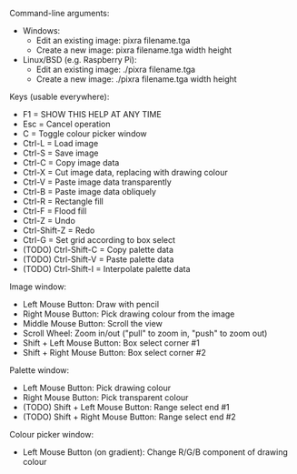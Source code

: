 Command-line arguments:
* Windows:
  * Edit an existing image: pixra filename.tga
  * Create a new image: pixra filename.tga width height
* Linux/BSD (e.g. Raspberry Pi):
  * Edit an existing image: ./pixra filename.tga
  * Create a new image: ./pixra filename.tga width height

Keys (usable everywhere):
* F1 = SHOW THIS HELP AT ANY TIME
* Esc = Cancel operation
* C = Toggle colour picker window
* Ctrl-L = Load image
* Ctrl-S = Save image
* Ctrl-C = Copy image data
* Ctrl-X = Cut image data, replacing with drawing colour
* Ctrl-V = Paste image data transparently
* Ctrl-B = Paste image data obliquely
* Ctrl-R = Rectangle fill
* Ctrl-F = Flood fill
* Ctrl-Z = Undo
* Ctrl-Shift-Z = Redo
* Ctrl-G = Set grid according to box select
* (TODO) Ctrl-Shift-C = Copy palette data
* (TODO) Ctrl-Shift-V = Paste palette data
* (TODO) Ctrl-Shift-I = Interpolate palette data

Image window:
* Left Mouse Button: Draw with pencil
* Right Mouse Button: Pick drawing colour from the image
* Middle Mouse Button: Scroll the view
* Scroll Wheel: Zoom in/out ("pull" to zoom in, "push" to zoom out)
* Shift + Left Mouse Button: Box select corner #1
* Shift + Right Mouse Button: Box select corner #2

Palette window:
* Left Mouse Button: Pick drawing colour
* Right Mouse Button: Pick transparent colour
* (TODO) Shift + Left Mouse Button: Range select end #1
* (TODO) Shift + Right Mouse Button: Range select end #2

Colour picker window:
* Left Mouse Button (on gradient): Change R/G/B component of drawing colour

